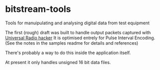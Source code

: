 # bitstream-tools
Tools for manuipulating and analysing digital data from test equipment

The first (rough) draft was built to handle  output packets captured with [Universal Radio hacker](https://github.com/jopohl/urh)
It is optimised entrely for Pulse Interval Encoding. (See the notes in the samples readme for details and references)

There's probably a way to do this inside the application itself.

At present it only handles unsigned 16 bit data files.

